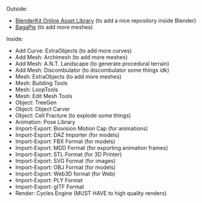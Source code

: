Outside:

* [BlenderKit Online Asset Library](https://www.blenderkit.com/get-blenderkit/) (to add a nice repository inside Blender)
* [BagaPie](https://abaga.gumroad.com/l/BbGVh) (to add more meshes)

Inside:

* Add Curve: ExtraObjects (to add more curves)
* Add Mesh: Archimesh (to add more meshes)
* Add Mesh: A.N.T. Landscape (to generate procedural terrain)
* Add Mesh: Discombulator (to discombulator some things idk)
* Mesh: ExtraObjects (to add more meshes)
* Mesh: Building Tools
* Mesh: LoopTools
* Mesh: Edit Mesh Tools
* Object: TreeGen
* Object: Object Carver
* Object: Cell Fracture (to explode some things)
* Animation: Pose Library
* Import-Export: Biovision Motion Cap (for animations)
* Import-Export: DAZ Importer (for models)
* Import-Export: FBX Format (for models)
* Import-Export: MDD Format (for exporting animation frames)
* Import-Export: STL Format (for 3D Printer)
* Import-Export: SVG Format (for images)
* Import-Export: OBJ Format (for models)
* Import-Export: Web3D format (for Web)
* Import-Export: PLY Format
* Import-Export: gITF Format
* Render: Cycles Engine (MUST HAVE to high quality renders)
